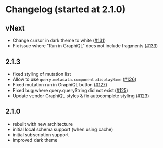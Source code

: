 # Changelog (started at 2.1.0)

## vNext

- Change cursor in dark theme to white ([#131](https://github.com/apollographql/apollo-client-devtools/pull/131))
- Fix issue where "Run in GraphiQL" does not include fragments ([#133](https://github.com/apollographql/apollo-client-devtools/pull/133))

## 2.1.3

- fixed styling of mutation list
- Allow to use `query.metadata.component.displayName` ([#126](https://github.com/apollographql/apollo-client-devtools/pull/126))
- Fixed mutation run in GraphiQL button ([#127](https://github.com/apollographql/apollo-client-devtools/pull/127))
- Fixed bug where query.queryString did not exist ([#125](https://github.com/apollographql/apollo-client-devtools/pull/125))
- Update vendor GraphiQL styles & fix autocomplete styling ([#123](https://github.com/apollographql/apollo-client-devtools/pull/123))

## 2.1.0

- rebuilt with new architecture
- initial local schema support (when using cache)
- initial subscription support
- improved dark theme
